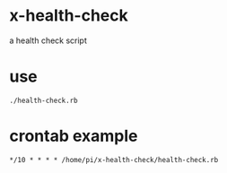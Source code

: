 # x-health-check
a health check script

# use
```
./health-check.rb
```

# crontab example
```
*/10 * * * * /home/pi/x-health-check/health-check.rb
```
